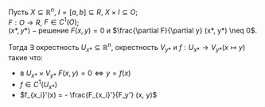 Пусть $X \subseteq \mathbb{R}^n$, $I = [a, b] \subseteq R$, $X \times I \subseteq O$;  
$F: O \rightarrow R$, $F \in C^1(O)$;  
$(x*, y*) - \text{решение } F(x, y) = 0$ и $\frac{\partial F}{\partial y} (x*, y*) \neq 0$.  

Тогда $\exists$ окрестность $U_{x*} \subseteq \mathbb{R}^n$, окрестность $V_{y*}$ и $f: U_{x*} \rightarrow V_{y*} (x \mapsto y)$ такие что:  
- в $U_{x*} \times V_{y*}$ $F(x, y) = 0 \Leftrightarrow y = f(x)$  
- $f \in C^1(U_{x*})$  
 - $f_{x_i}'(x) = - \frac{F_{x_i}'}{F_y'} (x, y)$  